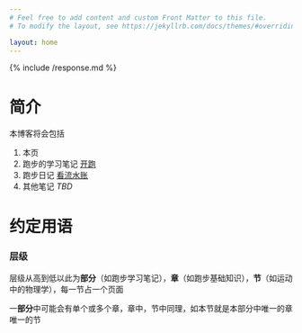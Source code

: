 ```yaml
---
# Feel free to add content and custom Front Matter to this file.
# To modify the layout, see https://jekyllrb.com/docs/themes/#overriding-theme-defaults

layout: home
---
```


{% include /response.md %}

# 简介
本博客将会包括

1. 本页
1. 跑步的学习笔记 [开跑](/running/)
1. 跑步日记 [看流水账](/running_logs/)
1. 其他笔记 _TBD_

# 约定用语
### 层级
层级从高到低以此为**部分**（如跑步学习笔记），**章**（如跑步基础知识），**节**（如运动中的物理学），每一节占一个页面

一**部分**中可能会有单个或多个章，章中，节中同理，如本节就是本部分中唯一的章唯一的节

